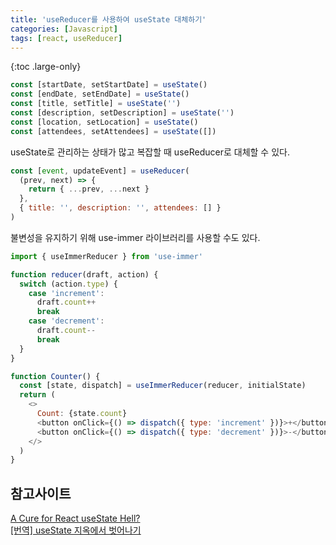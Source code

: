 ```yaml
---
title: 'useReducer를 사용하여 useState 대체하기'
categories: [Javascript]
tags: [react, useReducer]
---
```


{:toc .large-only}

```js
const [startDate, setStartDate] = useState()
const [endDate, setEndDate] = useState()
const [title, setTitle] = useState('')
const [description, setDescription] = useState('')
const [location, setLocation] = useState()
const [attendees, setAttendees] = useState([])
```

useState로 관리하는 상태가 많고 복잡할 때 useReducer로 대체할 수 있다.

```js
const [event, updateEvent] = useReducer(
  (prev, next) => {
    return { ...prev, ...next }
  },
  { title: '', description: '', attendees: [] }
)
```

불변성을 유지하기 위해 use-immer 라이브러리를 사용할 수도 있다.

```js
import { useImmerReducer } from 'use-immer'

function reducer(draft, action) {
  switch (action.type) {
    case 'increment':
      draft.count++
      break
    case 'decrement':
      draft.count--
      break
  }
}

function Counter() {
  const [state, dispatch] = useImmerReducer(reducer, initialState)
  return (
    <>
      Count: {state.count}
      <button onClick={() => dispatch({ type: 'increment' })}>+</button>
      <button onClick={() => dispatch({ type: 'decrement' })}>-</button>
    </>
  )
}
```

## 참고사이트

[A Cure for React useState Hell?](https://www.builder.io/blog/use-reducer)<br/>
[[번역] useState 지옥에서 벗어나기](https://velog.io/@eunbinn/a-cure-for-react-useState-hell#usestate%EB%A5%BC-%EC%82%AC%EC%9A%A9%ED%95%98%EB%8A%94-%EA%B1%B0%EC%9D%98-%EB%AA%A8%EB%93%A0-%EA%B3%B3%EC%97%90%EC%84%9C-usereducer%EB%A5%BC-%EC%82%AC%EC%9A%A9%ED%95%A0-%EC%88%98-%EC%9E%88%EC%8A%B5%EB%8B%88%EB%8B%A4)

